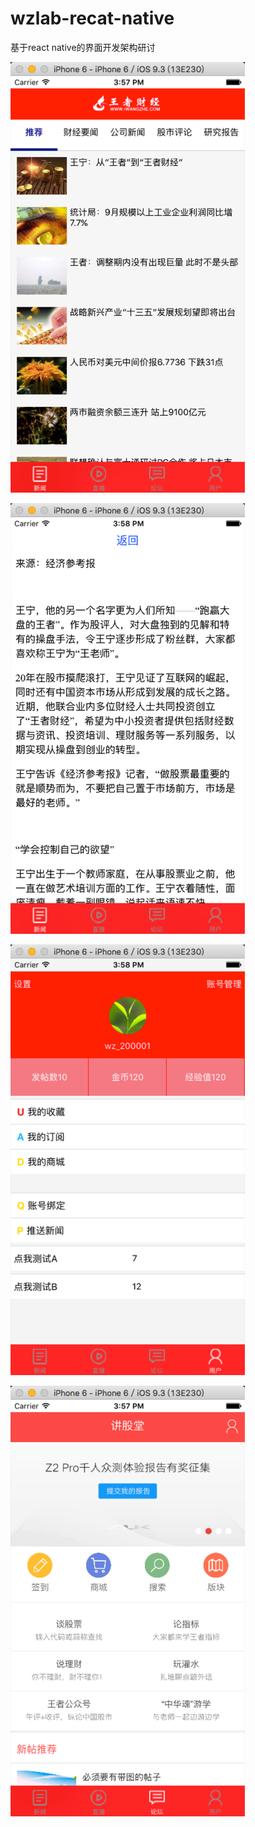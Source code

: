 # wzlab-recat-native
基于react native的界面开发架构研讨

![image](https://github.com/gtfcugb/wzlab-recat-native/blob/master/doc/wzlab-1.png)

![image](https://github.com/gtfcugb/wzlab-recat-native/blob/master/doc/wzlab-2.png)

![image](https://github.com/gtfcugb/wzlab-recat-native/blob/master/doc/wzlab-3.png)

![image](https://github.com/gtfcugb/wzlab-recat-native/blob/master/doc/wzlab-4.png)